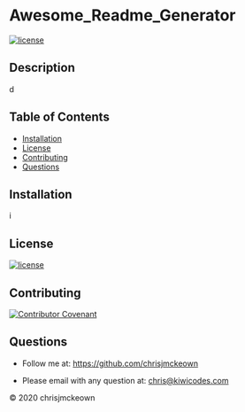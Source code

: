 # Awesome_Readme_Generator
    
[![license](https://img.shields.io/github/license/chrisjmckeown/Awesome_Readme_Generator.svg?style=flat-square)](https://github.com/chrisjmckeown/Awesome_Readme_Generator/blob/master/LICENSE)
    
## Description
    
d
    
## Table of Contents
* [Installation](#Installation)
* [License](#License)
* [Contributing](#Contributing)
* [Questions](#Questions)

## Installation
i

## License
 
[![license](https://img.shields.io/github/license/chrisjmckeown/Awesome_Readme_Generator.svg?style=flat-square)](https://github.com/chrisjmckeown/Awesome_Readme_Generator/blob/master/LICENSE)

## Contributing
 
[![Contributor Covenant](https://img.shields.io/badge/Contributor%20Covenant-v2.0%20adopted-ff69b4.svg)](code_of_conduct.md)

## Questions
    
* Follow me at: <a href="https://github.com/chrisjmckeown" target="_blank">https://github.com/chrisjmckeown</a>
    
* Please email with any question at: chris@kiwicodes.com
    
© 2020 chrisjmckeown